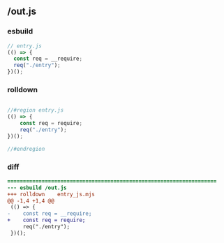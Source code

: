 ## /out.js
### esbuild
```js
// entry.js
(() => {
  const req = __require;
  req("./entry");
})();
```
### rolldown
```js

//#region entry.js
(() => {
	const req = require;
	req("./entry");
})();

//#endregion

```
### diff
```diff
===================================================================
--- esbuild	/out.js
+++ rolldown	entry_js.mjs
@@ -1,4 +1,4 @@
 (() => {
-    const req = __require;
+    const req = require;
     req("./entry");
 })();

```

